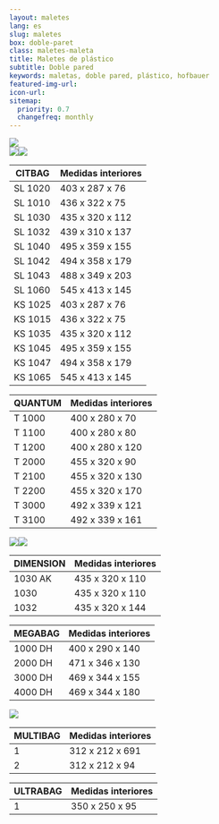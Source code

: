 ```yaml
---
layout: maletes
lang: es
slug: maletes
box: doble-paret
class: maletes-maleta
title: Maletes de plástico
subtitle: Doble pared
keywords: maletas, doble pared, plástico, hofbauer
featured-img-url:
icon-url: 
sitemap:
  priority: 0.7
  changefreq: monthly
--- 
```


<p class="text-center"><img src="{{ site.base_url }}/assets/img/01-thumbnail-box-fort-maletes-plastic-injeccio-logo-hofbauer.jpg"><br/><img src="{{ site.base_url }}/assets/img/01-thumbnail-box-fort-maletes-plastic-doble-paret-hofbauer-citbag.jpg"><img src="{{ site.base_url }}/assets/img/01-thumbnail-box-fort-maletes-plastic-doble-paret-hofbauer-quantum.jpg"></p>

CITBAG|Medidas interiores
--- | --- 
SL 1020|403 x 287 x 76
SL 1010|436 x 322 x 75
SL 1030|435 x 320 x 112
SL 1032|439 x 310 x 137
SL 1040|495 x 359 x 155
SL 1042|494 x 358 x 179
SL 1043|488 x 349 x 203
SL 1060|545 x 413 x 145
KS 1025|403 x 287 x 76 		
KS 1015|436 x 322 x 75 	
KS 1035|435 x 320 x 112 	
KS 1045|495 x 359 x 155 	
KS 1047|494 x 358 x 179 	
KS 1065|545 x 413 x 145

QUANTUM|Medidas interiores
--- | ---
T 1000|400 x 280 x 70
T 1100|400 x 280 x 80
T 1200|400 x 280 x 120
T 2000|455 x 320 x 90
T 2100|455 x 320 x 130
T 2200|455 x 320 x 170
T 3000|492 x 339 x 121
T 3100|492 x 339 x 161

<p class="text-center"><img src="{{ site.base_url }}/assets/img/01-thumbnail-box-fort-maletes-plastic-doble-paret-hofbauer-1030-ak.jpg"><img src="{{ site.base_url }}/assets/img/01-thumbnail-box-fort-maletes-plastic-doble-paret-hofbauer-1000-dh.jpg"></p>

DIMENSION|Medidas interiores
--- | --- 
1030 AK|435 x 320 x 110
1030|435 x 320 x 110
1032|435 x 320 x 144

MEGABAG|Medidas interiores
--- | ---
1000 DH|400 x 290 x 140
2000 DH|471 x 346 x 130
3000 DH|469 x 344 x 155
4000 DH|469 x 344 x 180 

<p class="text-center"><img src="{{ site.base_url }}/assets/img/01-thumbnail-box-fort-maletes-plastic-doble-paret-hofbauer-ultrabag-multibag.jpg"></p>

MULTIBAG|Medidas interiores
--- | --- 
1|312 x 212 x 691
2|312 x 212 x 94

ULTRABAG|Medidas interiores
--- | ---
1|350 x 250 x 95